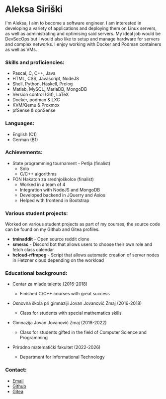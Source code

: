 # Aleksa Siriški
I'm Aleksa, I aim to become a software engineer. I am
interested in developing a variety of applications and
deploying them on Linux servers, as well as
administrating and optimising said servers.
My ideal job would be DevSecOps but I would also like
to setup and manage hardware for servers and complex networks.
I enjoy working with Docker and Podman containers as well as VMs.

### Skills and proficiencies:
- Pascal, C, C++, Java
- HTML, CSS, Javascript, NodeJS
- Shell, Python, Haskell, Prolog
- Matlab, MySQL, MariaDB, MongoDB
- Version control (Git), LaTeX
- Docker, podman & LXC
- KVM/Qemu & Proxmox
- pfSense & opnSense

### Languages:
- English (C1)
- German (B1)

### Achievements:
- State programming tournament - Petlja (finalist)
	- Solo
	- C/C++ algorithms
- FON Hakaton za srednjoškolce (finalist)
	- Worked in a team of 4
	- Integration with NodeJS and MongoDB
	- Developed backend in JQuerry and Axios
	- Helped with frontend in Bootstrap

### Various student projects:
Worked on various student projects as part of my courses, the source code can be found on my Github and Gitea profiles.

- **tminaddit** - Open source reddit clone
- **smerac** - Discord bot that allows users to choose their own role and fetch class calendar
- **hcloud-rffmpeg** - Script that allows automatic creation of server nodes in Hetzner cloud depending on the workload

### Educational background:
- Centar za mlade talente (2016-2018)
	- Finished C/C++ courses with great success

- Osnovna škola pri gimnaziji Jovan Jovanović Zmaj (2016-2018)
	- Class for students with special mathematics skills

- Gimnazija Jovan Jovanović Zmaj (2018-2022)
	- Class for students gifted in the field of Computer Science and Programming

- Prirodno matematički fakultet (2022-2026)
	- Department for Informational Technology

### Contact:
- [Email](mailto:sir@tmina.org)
- [Github](github.com/aleksasiriski)
- [Gitea](gitea.tmina.org/aleksasiriski)